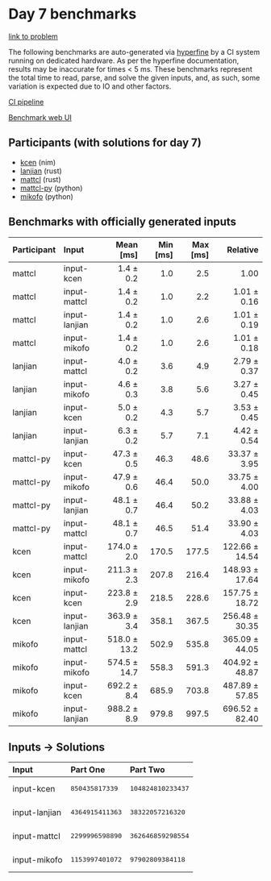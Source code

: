 # Day 7 benchmarks

[link to problem](https://adventofcode.com/2024/day/7)

The following benchmarks are auto-generated via
[hyperfine](https://github.com/sharkdp/hyperfine) by a CI system running on
dedicated hardware. As per the hyperfine documentation, results may be
inaccurate for times < 5 ms. These benchmarks represent the total time to read,
parse, and solve the given inputs, and, as such, some variation is expected due
to IO and other factors.

[CI pipeline](http://ci.papercode.net:8080/teams/main/pipelines/aoc2024)

[Benchmark web UI](https://aoc.ancalagon.black)


## Participants (with solutions for day 7)

- [kcen](https://github.com/kcen/aoc2024) (nim)
- [lanjian](https://github.com/lanjian/aoc-2024) (rust)
- [mattcl](https://github.com/mattcl/aoc2024) (rust)
- [mattcl-py](https://github.com/mattcl/aoc2024-py) (python)
- [mikofo](https://github.com/mikofo/aoc2024) (python)


## Benchmarks with officially generated inputs

| Participant | Input | Mean [ms] | Min [ms] | Max [ms] | Relative |
|:---|:---|---:|---:|---:|---:|
| mattcl | input-kcen | 1.4 ± 0.2 | 1.0 | 2.5 | 1.00 |
| mattcl | input-mattcl | 1.4 ± 0.2 | 1.0 | 2.2 | 1.01 ± 0.16 |
| mattcl | input-lanjian | 1.4 ± 0.2 | 1.0 | 2.6 | 1.01 ± 0.19 |
| mattcl | input-mikofo | 1.4 ± 0.2 | 1.0 | 2.6 | 1.01 ± 0.18 |
| lanjian | input-mattcl | 4.0 ± 0.2 | 3.6 | 4.9 | 2.79 ± 0.37 |
| lanjian | input-mikofo | 4.6 ± 0.3 | 3.8 | 5.6 | 3.27 ± 0.45 |
| lanjian | input-kcen | 5.0 ± 0.2 | 4.3 | 5.7 | 3.53 ± 0.45 |
| lanjian | input-lanjian | 6.3 ± 0.2 | 5.7 | 7.1 | 4.42 ± 0.54 |
| mattcl-py | input-kcen | 47.3 ± 0.5 | 46.3 | 48.6 | 33.37 ± 3.95 |
| mattcl-py | input-mikofo | 47.9 ± 0.6 | 46.4 | 50.0 | 33.75 ± 4.00 |
| mattcl-py | input-lanjian | 48.1 ± 0.7 | 46.4 | 50.2 | 33.88 ± 4.03 |
| mattcl-py | input-mattcl | 48.1 ± 0.7 | 46.5 | 51.4 | 33.90 ± 4.03 |
| kcen | input-mattcl | 174.0 ± 2.0 | 170.5 | 177.5 | 122.66 ± 14.54 |
| kcen | input-mikofo | 211.3 ± 2.3 | 207.8 | 216.4 | 148.93 ± 17.64 |
| kcen | input-kcen | 223.8 ± 2.9 | 218.5 | 228.6 | 157.75 ± 18.72 |
| kcen | input-lanjian | 363.9 ± 3.4 | 358.1 | 367.5 | 256.48 ± 30.35 |
| mikofo | input-mattcl | 518.0 ± 13.2 | 502.9 | 535.8 | 365.09 ± 44.05 |
| mikofo | input-mikofo | 574.5 ± 14.7 | 558.3 | 591.3 | 404.92 ± 48.87 |
| mikofo | input-kcen | 692.2 ± 8.4 | 685.9 | 703.8 | 487.89 ± 57.85 |
| mikofo | input-lanjian | 988.2 ± 8.9 | 979.8 | 997.5 | 696.52 ± 82.40 |


## Inputs -> Solutions

| Input | Part One | Part Two |
|:---|:---|:---|
|input-kcen|<pre>850435817339</pre>|<pre>104824810233437</pre>|
|input-lanjian|<pre>4364915411363</pre>|<pre>38322057216320</pre>|
|input-mattcl|<pre>2299996598890</pre>|<pre>362646859298554</pre>|
|input-mikofo|<pre>1153997401072</pre>|<pre>97902809384118</pre>|